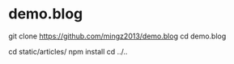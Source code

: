 # demo.blog

git clone https://github.com/mingz2013/demo.blog
cd demo.blog

cd static/articles/
npm install
cd ../..

